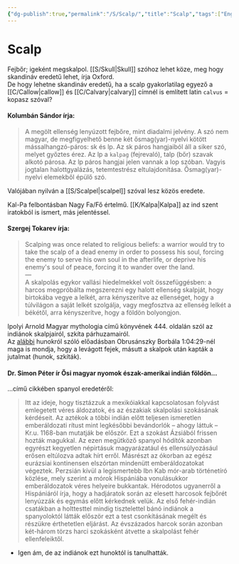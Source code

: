 ```yaml
---
{"dg-publish":true,"permalink":"/S/Scalp/","title":"Scalp","tags":["Englishtexttranslated"]}
---
```



# Scalp

Fejbőr; igeként megskalpol. [[S/Skull\|Skull]] szóhoz lehet köze, meg hogy skandináv eredetű lehet, írja Oxford.  
De hogy lehetne skandináv eredetű, ha a scalp gyakorlatilag egyező a [[C/Callow\|callow]] és [[C/Calvary\|calvary]] címnél is említett latin `calvus` = kopasz szóval?  

#### Kolumbán Sándor írja:  

> A megölt ellenség lenyúzott fejbőre, mint diadalmi jelvény. A szó nem magyar, de megfigyelhető benne két ősmag(yar)-nyelvi kötött mássalhangzó-páros: sk és lp. Az sk páros hangjaiból áll a siker szó, melyet győztes érez. Az lp a `kalpag` (fejrevaló), talp (bőr) szavak alkotó párosa. Az lp páros hangjai jelen vannak a lop szóban. Vagyis jogtalan halottgyalázás, tetemtestrész eltulajdonítása. Ősmag(yar)-nyelvi elemekből épülő szó.  

Valójában nyilván a [[S/Scalpel\|scalpel]] szóval lesz közös eredete.  

Kal-Pa felbontásban Nagy Fa/Fő értelmű. [[K/Kalpa\|Kalpa]] az ind szent iratokból is ismert, más jelentéssel.  

#### Szergej Tokarev írja:  

> Scalping was once related to religious beliefs: a warrior would try to take the scalp of a dead enemy in order to possess his soul, forcing the enemy to serve his own soul in the afterlife, or deprive his enemy's soul of peace, forcing it to wander over the land.   
> —  
> A skalpolás egykor vallási hiedelmekkel volt összefüggésben: a harcos megpróbálta megszerezni egy halott ellenség skalpját, hogy birtokába vegye a lelkét, arra kényszerítve az ellenséget, hogy a túlvilágon a saját lelkét szolgálja, vagy megfosztva az ellenség lelkét a békétől, arra kényszerítve, hogy a földön bolyongjon.  

Ipolyi Arnold Magyar mythologia című könyvének 444. oldalán szól az indiánok skalpjairól, szkíta párhuzamairól.  
Az [alábbi](https://youtu.be/5_K7VXCeP3o) hunokról szóló előadásban Obrusánszky Borbála 1:04:29-nél maga is mondja, hogy a levágott fejek, másutt a skalpok után kapták a jutalmat (hunok, szkíták).  

#### Dr. Simon Péter ír Ősi magyar nyomok észak-amerikai indián földön...  

...című cikkében spanyol eredetéről:  
> Itt az ideje, hogy tisztázzuk a mexikóiakkal kapcsolatosan folyvást emlegetett véres áldozatok, és az északiak skalpolási szokásának kérdéseit. Az aztékok a többi indián előtt teljesen ismeretlen emberáldozati rítust mint legkésőbbi bevándorlók – ahogy láttuk – Kr.u. 1168-ban mutatják be először. Ezt a szokást Ázsiából frissen hozták magukkal. Az ezen megütköző spanyol hódítók azonban egyrészt kegyetlen népirtásuk magyarázatául és ellensúlyozásául erősen eltúlozva adtak hírt erről. Másrészt az ókorban az egész eurázsiai kontinensen elszórtan mindenütt emberáldozatokat végeztek. Perzsián kívül a legismertebb Ibn Kab mór-arab történetíró közlése, mely szerint a mórok Hispániába vonulásukkor emberáldozatok véres helyeire bukkantak. Hérodotos ugyanerről a Hispániáról írja, hogy a hadjáratok során az elesett harcosok fejbőrét lenyúzzák és egymás előtt kérkednek velük. Az első fehér-indián csatákban a holttesttel mindig tisztelettel bánó indiánok a spanyoloktól látták először ezt a test csonkításának megélt és részükre érthetetlen eljárást. Az évszázados harcok során azonban két-három törzs harci szokásként átvette a skalpolást fehér ellenfeleiktől.  
- Igen ám, de az indiánok ezt hunoktól is tanulhatták.